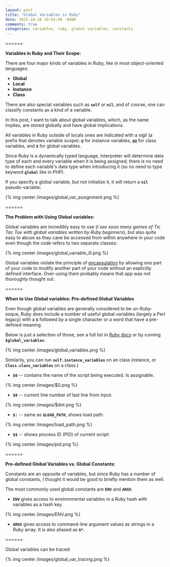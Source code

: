 ```yaml
---
layout: post
title: "Global Variables in Ruby"
date: 2015-10-26 19:02:49 -0400
comments: true
categories: variables, ruby, global variables, constants
---
```


======

**Variables in Ruby and Their Scope:**

There are four major kinds of variables in Ruby, like in most object-oriented languages:

* **Global** 
* **Local**
* **Instance**
* **Class**

There are also special variables such as **`self`** or **`nil`**, and of course, one can classify constants as a kind of a variable.

In this post, I want to talk about global variables, which, as the name implies, are stored globally and have global implications.

All variables in Ruby outside of locals ones are indicated with a sigil (a prefix that denotes variable scope): **`@`** for instance variables, **`@@`** for class variables, and **`$`** for global variables.

Since Ruby is a dynamically typed language, interpreter will determine data type of each and every variable when it is being assigned; there is no need to define each variable's data type when introducing it (so no need to type keyword **`global`** like in PHP).

If you specify a global variable, but not initialize it, it will return a **`nil`** pseudo-variable:

{% img center /images/global_var_assignment.png %}


======

**The Problem with Using Global variables:**

Global variables are incredibly easy to use (*I see sooo many games of Tic Tac Toe with global variables written by Ruby beginners*), but also quite easy to abuse as they cane be accessed from within anywhere in your code even though the code refers to two separate classes:

{% img center /images/global_variable_ill.png %}

Global variables violate the principle of [encapsulation](https://en.wikipedia.org/wiki/Encapsulation_(computer_programming)) by allowing one part of your code to modify another part of your code without an explicitly defined interface. Over-using them probably means that app was not thoroughly thought out.

======

**When to Use Global variables: Pre-defined Global Variables**

Even though global variables are generally considered to be un-Ruby-esque, Ruby does include a number of useful global variables (largely a Perl legacy) with a  **`$`** followed by a single character or a word that have a pre-defined meaning.

Below is just a selection of those, see a full list in [Ruby docs](http://ruby-doc.org/core-2.0.0/doc/globals_rdoc.html) or by running **`$global_variables`**:

{% img center /images/global_variables.png %}

Similarily, you can run  **`self.instance_variables`** on an class instance, or  **`Class.class_variables`** on a class.)

* **`$0`** -- contains the name of the script being executed. Is assignable.

{% img center /images/$0.png %}

* **`$0`** -- current line number of last line from input.

{% img center /images/$dot.png %}

* **`$:`** -- same as **`$LOAD_PATH`**, shows load path:

{% img center /images/load_path.png %}

* **`$$`** -- shows process ID (PID) of current script:

{% img center /images/pid.png %}

======

**Pre-defined Global Variables vs. Global Constants:**

Constants are an opposite of variables, but since Ruby has a number of global constants, I thought it would be good to briefly mention them as well.

The most commonly used global constants are **`ENV`** and **`ARGV`**.

* **`ENV`** gives access to environmental variables in a Ruby hash with variables as a hash key.

{% img center /images/ENV.png %}

* **`ARGV`** gives access to command-line argument values as strings in a Ruby array. It is also aliased as **`$*`**.

======


Global variables can be traced:

{% img center /images/global_var_tracing.png %}

